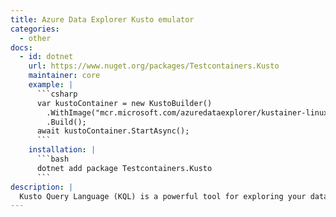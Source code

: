 ```yaml
---
title: Azure Data Explorer Kusto emulator
categories:
  - other
docs:
  - id: dotnet
    url: https://www.nuget.org/packages/Testcontainers.Kusto
    maintainer: core
    example: |
      ```csharp
      var kustoContainer = new KustoBuilder()
        .WithImage("mcr.microsoft.com/azuredataexplorer/kustainer-linux:latest")
        .Build();
      await kustoContainer.StartAsync();
      ```
    installation: |
      ```bash
      dotnet add package Testcontainers.Kusto
      ```
description: |
  Kusto Query Language (KQL) is a powerful tool for exploring your data and discovering patterns, identifying anomalies and outliers, creating statistical modeling, and more. KQL is a simple yet powerful language to query structured, semi-structured, and unstructured data. The language is expressive, easy to read and understand the query intent, and optimized for authoring experiences. KQL is optimal for querying telemetry, metrics, and logs with deep support for text search and parsing, time-series operators and functions, analytics and aggregation, geospatial, vector similarity searches, and many other language constructs that provide the most optimal language for data analysis. The query uses schema entities that are organized in a hierarchy similar to SQLs: databases, tables, and columns.
---
```

